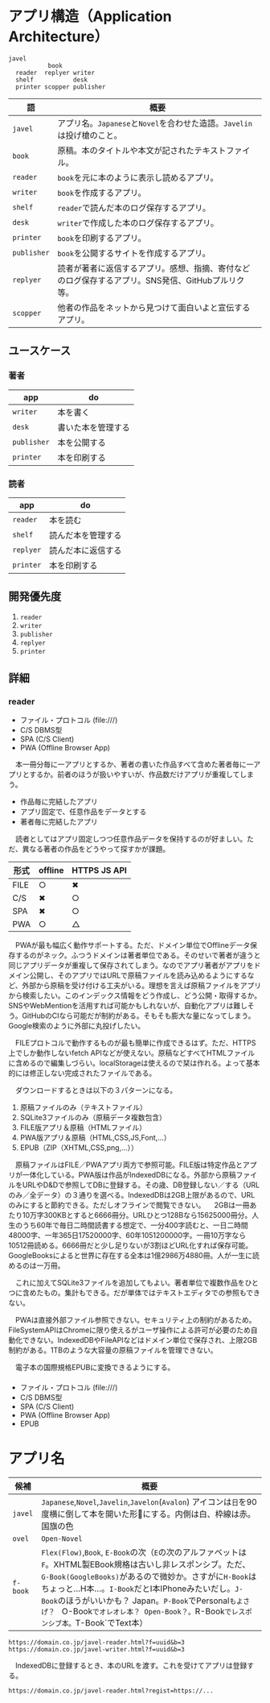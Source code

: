 # アプリ構造（Application Architecture）

```
javel
           book
  reader  replyer writer
  shelf           desk
  printer scopper publisher
```

語|概要
--|----
`javel`|アプリ名。`Japanese`と`Novel`を合わせた造語。`Javelin`は投げ槍のこと。
`book`|原稿。本のタイトルや本文が記されたテキストファイル。
`reader`|`book`を元に本のように表示し読めるアプリ。
`writer`|`book`を作成するアプリ。
`shelf`|`reader`で読んだ本のログ保存するアプリ。
`desk`|`writer`で作成した本のログ保存するアプリ。
`printer`|`book`を印刷するアプリ。
`publisher`|`book`を公開するサイトを作成するアプリ。
`replyer`|読者が著者に返信するアプリ。感想、指摘、寄付などのログ保存するアプリ。SNS発信、GitHubプルリク等。
`scopper`|他者の作品をネットから見つけて面白いよと宣伝するアプリ。

## ユースケース

### 著者

app|do
---|--
`writer`|本を書く
`desk`|書いた本を管理する
`publisher`|本を公開する
`printer`|本を印刷する

### 読者

app|do
---|--
`reader`|本を読む
`shelf`|読んだ本を管理する
`replyer`|読んだ本に返信する
`printer`|本を印刷する

## 開発優先度

1. `reader`
2. `writer`
3. `publisher`
4. `replyer`
5. `printer`

## 詳細

### reader

* ファイル・プロトコル (file:///)
* C/S DBMS型
* SPA (C/S Client)
* PWA (Offline Browser App)

　本一冊分毎に一アプリとするか、著者の書いた作品すべて含めた著者毎に一アプリとするか。前者のほうが扱いやすいが、作品数だけアプリが重複してしまう。

* 作品毎に完結したアプリ
* アプリ固定で、任意作品をデータとする
* 著者毎に完結したアプリ

　読者としてはアプリ固定しつつ任意作品データを保持するのが好ましい。ただ、異なる著者の作品をどうやって探すかが課題。

形式|offline|HTTPS JS API
----|-------|------------
FILE|○|✖
C/S|✖|○
SPA|✖|○
PWA|○|△

　PWAが最も幅広く動作サポートする。ただ、ドメイン単位でOfflineデータ保存するのがネック。ふつうドメインは著者単位である。そのせいで著者が違うと同じアプリデータが重複して保存されてしまう。なのでアプリ著者がアプリをドメイン公開し、そのアプリではURLで原稿ファイルを読み込めるようにするなど、外部から原稿を受け付ける工夫がいる。理想を言えば原稿ファイルをアプリから検索したい。このインデックス情報をどう作成し、どう公開・取得するか。SNSやWebMentionを活用すれば可能かもしれないが、自動化アプリは難しそう。GitHubのCIなら可能だが制約がある。そもそも膨大な量になってしまう。Google検索のように外部に丸投げしたい。

　FILEプロトコルで動作するものが最も簡単に作成できるはず。ただ、HTTPS上でしか動作しないfetch APIなどが使えない。原稿などすべてHTMLファイルに含めるので編集しづらい。localStorageは使えるので栞は作れる。よって基本的には修正しない完成されたファイルである。

　ダウンロードするときは以下の３パターンになる。

1. 原稿ファイルのみ（テキストファイル）
2. SQLite3ファイルのみ（原稿データ複数包含）
3. FILE版アプリ＆原稿（HTMLファイル）
4. PWA版アプリ＆原稿（HTML,CSS,JS,Font,...）
5. EPUB（ZIP（XHTML,CSS,png,...））

　原稿ファイルはFILE／PWAアプリ両方で参照可能。FILE版は特定作品とアプリが一体化している。PWA版は作品がIndexedDBになる。外部から原稿ファイルをURLやD&Dで参照してDBに登録する。その歳、DB登録しない／する（URLのみ／全データ）の３通りを選べる。IndexedDBは2GB上限があるので、URLのみにすると節約できる。ただしオフラインで閲覧できない。
　2GBは一冊あたり10万字300KBとすると6666冊分。URLひとつ128Bなら15625000冊分。人生のうち60年で毎日二時間読書する想定で、一分400字読むと、一日二時間48000字、一年365日17520000字、60年1051200000字。一冊10万字なら10512冊読める。6666冊だと少し足りないが3割ほどURL化すれば保存可能。GoogleBooksによると世界に存在する全本は1億2986万4880冊。人が一生に読めるのは一万冊。

　これに加えてSQLite3ファイルを追加してもよい。著者単位で複数作品をひとつに含めたもの。集計もできる。だが単体ではテキストエディタでの参照もできない。

　PWAは直接外部ファイル参照できない。セキュリティ上の制約があるため。FileSystemAPIはChromeに限り使えるがユーザ操作による許可が必要のため自動化できない。IndexedDBやFileAPIなどはドメイン単位で保存され、上限2GB制約がある。1TBのような大容量の原稿ファイルを管理できない。

　電子本の国際規格EPUBに変換できるようにする。

#### 

* ファイル・プロトコル (file:///)
* C/S DBMS型
* SPA (C/S Client)
* PWA (Offline Browser App)
* EPUB

# アプリ名

候補|概要
----|----
`javel`|`Japanese`,`Novel`,`Javelin`,`Javelon`(`Avalon`) アイコンは`日`を90度横に倒して本を開いた形📖にする。内側は白、枠線は赤。国旗の色
`ovel`|`Open-Novel`
`f-book`|`Flex(Flow)`,`Book`, `E-Book`の次（`E`の次のアルファベットは`F`。XHTML製EBook規格は古いし非レスポンシブ。ただ、`G-Book(GoogleBooks)`があるので微妙か。さすがに`H-Book`はちょっと…H本…。`I-Book`だとI本IPhoneみたいだし。`J-Book`のほうがいいかも？ Japan。`P-Book`でPersonal`もよさげ？　`O-Book`でオレオレ本？ Open-Book？。`R-Book`でレスポンシブ本。`T-Book`でText本）


```
https://domain.co.jp/javel-reader.html?f=uuid&b=3
https://domain.co.jp/javel-writer.html?f=uuid&b=3
```

　IndexedDBに登録するとき、本のURLを渡す。これを受けてアプリは登録する。

```
https://domain.co.jp/javel-reader.html?regist=https://...
```

